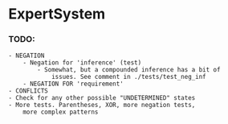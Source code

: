 # ExpertSystem

### TODO:
	- NEGATION
		- Negation for 'inference' (test)
			- Somewhat, but a compounded inference has a bit of
				issues. See comment in ./tests/test_neg_inf
		- NEGATION FOR 'requirement'
	- CONFLICTS
	- Check for any other possible "UNDETERMINED" states
	- More tests. Parentheses, XOR, more negation tests,
		more complex patterns
